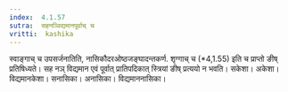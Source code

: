 ```yaml
---
index:  4.1.57
sutra:  सहनञ्विद्यमानपूर्वाच् च
vritti:  kashika 
---
```


स्वाङ्गाच् च उपसर्जनातिति, नासिकौदरओष्ठजङ्घादन्तकर्ण. शृग्गाच् च (*4,1.55) इति च प्राप्तो ङीष् प्रतिषिध्यते। सह नञ् विद्यमान एवं पूर्वात् प्रातिपदिकात् स्त्रियां ङीष् प्रत्ययो न भवति। सकेशा। अकेशा। विद्यमानकेशा। सनासिका। अनासिका। विद्यमाननासिका।

